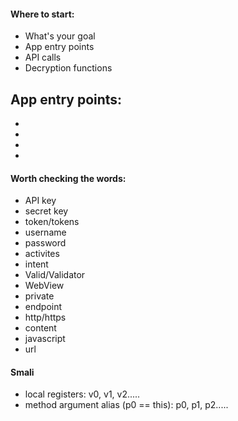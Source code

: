 #### Where to start:
- What's your goal
- App entry points
- API calls
- Decryption functions

App entry points:
-
-
-
-
-

#### Worth checking the words:
- API key
- secret key
- token/tokens
- username
- password
- activites
- intent
- Valid/Validator
- WebView
- private
- endpoint
- http/https
- content
- javascript
- url

#### Smali
- local registers: v0, v1, v2.....
- method argument alias (p0 == this): p0, p1, p2..... 
